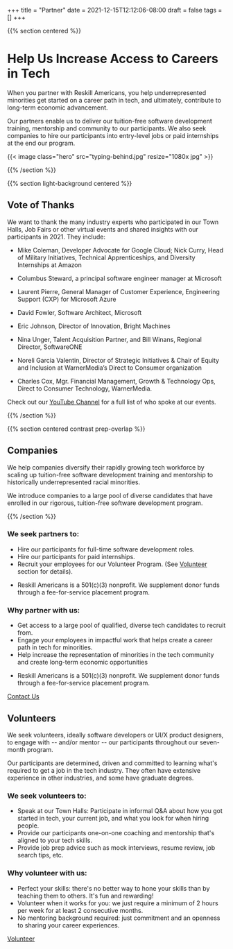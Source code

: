 +++
title = "Partner"
date = 2021-12-15T12:12:06-08:00
draft = false
tags = []
+++

{{% section centered %}}

# Help Us Increase Access to Careers in Tech

When you partner with Reskill Americans, you help underrepresented minorities
get started on a career path in tech, and ultimately, contribute to long-term
economic advancement.

Our partners enable us to deliver our tuition-free software development
training, mentorship and community to our participants. We also seek companies
to hire our participants into entry-level jobs or paid internships at the end
our program.

{{< image class="hero" src="typing-behind.jpg" resize="1080x jpg" >}}

{{% /section %}}

{{% section light-background centered %}}

## Vote of Thanks

We want to thank the many industry experts who participated in our Town Halls,
Job Fairs or other virtual events and shared insights with our participants in
2021. They include:

- Mike Coleman, Developer Advocate for Google Cloud; Nick
  Curry, Head of Military Initiatives, Technical Apprenticeships, and Diversity
  Internships at Amazon

- Columbus Steward, a principal software engineer manager
  at Microsoft

- Laurent Pierre, General Manager of Customer Experience,
  Engineering Support (CXP) for Microsoft Azure

- David Fowler, Software
  Architect, Microsoft

- Eric Johnson, Director of Innovation, Bright Machines

- Nina Unger, Talent Acquisition Partner, and Bill Winans, Regional Director,
  SoftwareONE

- Noreli Garcia Valentin, Director of Strategic Initiatives & Chair
  of Equity and Inclusion at WarnerMedia’s Direct to Consumer organization

- Charles Cox, Mgr. Financial Management, Growth & Technology Ops,  Direct to
  Consumer Technology, WarnerMedia.

‍Check out our [YouTube
Channel](https://www.youtube.com/c/ReskillAmericans/videos) for a full list of
who spoke at our events. ‍

{{% /section %}}

{{% section centered contrast prep-overlap %}}

## Companies

We help companies diversify their rapidly growing tech workforce by scaling up tuition-free software development training and mentorship to historically underrepresented racial minorities.

We introduce companies to a large pool of diverse candidates that have enrolled in our rigorous, tuition-free software development program.

{{% /section %}}

### We seek partners to:


- Hire our participants for full-time software development roles.
- Hire our participants for paid internships.
- Recruit your employees for our Volunteer Program. (See [Volunteer](/volunteer)
  section for details).

* Reskill Americans is a 501(c)(3) nonprofit. We supplement donor funds through a fee-for-service placement program.

### Why partner with us:

- Get access to a large pool of qualified, diverse tech candidates to recruit from.
- Engage your employees in impactful work that helps create a career path in tech for minorities.
- Help increase the representation of minorities in the tech community and create long-term economic opportunities

* Reskill Americans is a 501(c)(3) nonprofit. We supplement donor funds through a fee-for-service placement program.

[Contact Us](mailto:info@reskillamericans.org)

## Volunteers

We seek volunteers, ideally software developers or UI/X product designers, to engage with -- and/or mentor -- our participants throughout our seven-month program.

Our participants are determined, driven and committed <em></em>to learning what's required to get a job in the tech industry. They often have extensive experience in other industries, and some have graduate degrees.

### We seek volunteers to:

- Speak at our Town Halls: Participate in informal Q&amp;A about how you got
  started in tech, your current job, and what you look for when hiring people.
- Provide our participants one-on-one coaching and mentorship that's aligned to
  your tech skills.
- Provide job prep advice such as mock interviews, resume review, job search tips, etc.

### Why volunteer with us:

- Perfect your skills: there's no better way to hone your skills than by teaching them to others. It's fun and rewarding!
- Volunteer when it works for you: we just require a minimum of 2 hours per week for at least 2 consecutive months.
- No mentoring background required: just commitment and an openness to sharing your career experiences.

[Volunteer](/volunteer)
